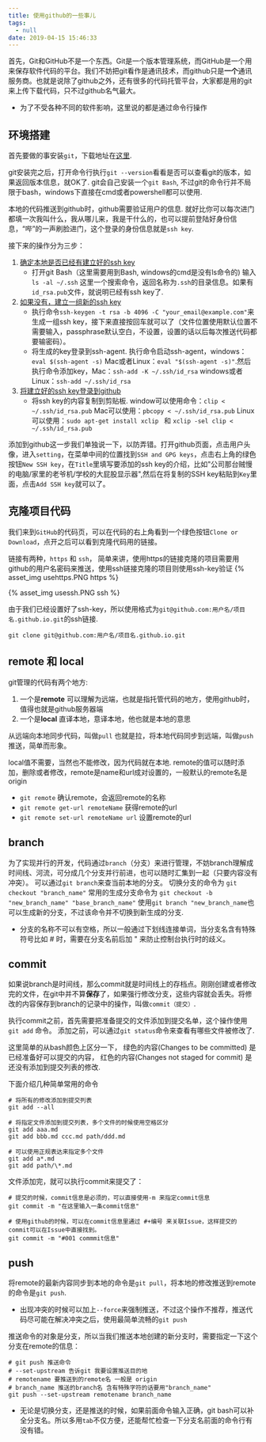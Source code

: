 ```yaml
---
title: 使用github的一些事儿
tags:
  - null
date: 2019-04-15 15:46:33
---
```



首先，Git和GitHub不是一个东西。Git是一个版本管理系统，而GitHub是一个用来保存软件代码的平台。我们不妨把git看作是通讯技术，而github只是**一个**通讯服务商。也就是说除了github之外，还有很多的代码托管平台，大家都是用的git来上传下载代码，只不过github名气最大。

* 为了不受各种不同的软件影响，这里说的都是通过命令行操作

## 环境搭建
首先要做的事安装`git`，下载地址在[这里](https://git-scm.com/downloads).

git安装完之后，打开命令行执行`git --version`看看是否可以查看git的版本，如果返回版本信息，就OK了. git会自己安装一个`git Bash`, 不过git的命令行并不局限于bash，windows下直接在cmd或者powershell都可以使用.

本地的代码推送到github时，github需要验证用户的信息. 就好比你可以每次进门都填一次我叫什么，我从哪儿来，我是干什么的，也可以提前登陆好身份信息，“哔”的一声刷脸进门，这个登录的身份信息就是`ssh key`.

接下来的操作分为三步：
1. [确定本地是否已经有建立好的ssh key](https://help.github.com/en/enterprise/2.15/user/articles/checking-for-existing-ssh-keys)
    * 打开git Bash（这里需要用到Bash, windows的cmd是没有ls命令的) 输入`ls -al ~/.ssh` 这里一个搜索命令，返回名称为`.ssh`的目录信息。如果有`id_rsa.pub`文件，就说明已经有ssh key了.  
2. [如果没有，建立一组新的ssh key](https://help.github.com/en/enterprise/2.15/user/articles/generating-a-new-ssh-key-and-adding-it-to-the-ssh-agent)
    * 执行命令`ssh-keygen -t rsa -b 4096 -C "your_email@example.com"`来生成一组ssh key，接下来直接按回车就可以了（文件位置使用默认位置不需要输入，passphrase默认空白，不设置，设置的话以后每次推送代码都要输密码）。
    * 将生成的key登录到ssh-agent. 执行命令启动ssh-agent，windows：`eval $(ssh-agent -s)`  Mac或者Linux：`eval "$(ssh-agent -s)"`.然后执行命令添加key，Mac：`ssh-add -K ~/.ssh/id_rsa` windows或者Linux：`ssh-add ~/.ssh/id_rsa`
3. [将建立好的ssh key登录到github](https://help.github.com/en/enterprise/2.15/user/articles/adding-a-new-ssh-key-to-your-github-account)
    * 将ssh key的内容复制到剪贴板. window可以使用命令：`clip < ~/.ssh/id_rsa.pub` Mac可以使用：`pbcopy < ~/.ssh/id_rsa.pub` Linux可以使用：`sudo apt-get install xclip ` 和 `xclip -sel clip < ~/.ssh/id_rsa.pub`

添加到github这一步我们单独说一下，以防弄错。打开github页面，点击用户头像，进入`setting`，在菜单中间的位置找到`SSH and GPG keys`，点击右上角的绿色按钮`New SSH key`，在`Title`里填写要添加的ssh key的介绍，比如"公司那台贼慢的电脑/家里的老爷机/学校的大屁股显示器",然后在将复制的SSH key粘贴到`Key`里面，点击`Add SSH key`就可以了。

## 克隆项目代码
我们来到`GitHub`的代码页，可以在代码的右上角看到一个绿色按钮`Clone or Download`，点开之后可以看到克隆代码用的链接。  

链接有两种，`https` 和 `ssh`， 简单来讲，使用https的链接克隆的项目需要用github的用户名密码来推送，使用ssh链接克隆的项目则使用ssh-key验证
{% asset_img usehttps.PNG https %}

{% asset_img usessh.PNG ssh %}

由于我们已经设置好了ssh-key，所以使用格式为`git@github.com:用户名/项目名.github.io.git`的ssh链接.
```
git clone git@github.com:用户名/项目名.github.io.git
```


## remote 和 local
git管理的代码有两个地方: 
1. 一个是**remote** 可以理解为远端，也就是指托管代码的地方，使用github时，值得也就是github服务器端
2. 一个是**local** 直译本地，意译本地，他也就是本地的意思

从远端向本地同步代码，叫做`pull` 也就是拉，将本地代码同步到远端，叫做`push` 推送，简单而形象。

local值不需要，当然也不能修改，因为代码就在本地. remote的值可以随时添加，删除或者修改，remote是name和url成对设置的，一般默认的remote名是origin
* `git remote` 确认remote，会返回remote的名称
* `git remote get-url remoteName` 获得remote的url
* `git remote set-url remoteName url` 设置remote的url

## branch
为了实现并行的开发，代码通过`branch`（分支）来进行管理，不妨branch理解成时间线、河流，可分成几个分支并行前进，也可以随时汇集到一起（只要内容没有冲突）。
可以通过`git branch`来查当前本地的分支。
切换分支的命令为 `git checkout "branch_name"`
常用的生成分支命令为 `git checkout -b "new_branch_name" "base_branch_name"`
使用`git branch "new_branch_name`也可以生成新的分支，不过该命令并不切换到新生成的分支.

* 分支的名称不可以有空格，所以一般通过下划线连接单词，当分支名含有特殊符号比如 # 时，需要在分支名前后加 " 来防止控制台执行时的歧义。 

## commit 
如果说branch是时间线，那么commit就是时间线上的存档点。刚刚创建或者修改完的文件，在git中并不算**保存**了，如果强行修改分支，这些内容就会丢失。将修改的内容保存到branch的记录中的操作，叫做`commit（提交）`. 

执行commit之前，首先需要把准备提交的文件添加到提交名单，这个操作使用 `git add` 命令。
添加之前，可以通过`git status`命令来查看有哪些文件被修改了.

这里简单的从bash颜色上区分一下，
绿色的内容(Changes to be committed) 是已经准备好可以提交的内容，
红色的内容(Changes not staged for commit) 是还没有添加到提交列表的修改.

下面介绍几种简单常用的命令
```
# 将所有的修改添加到提交列表
git add --all

# 将指定文件添加到提交列表，多个文件的时候使用空格区分
git add aaa.md
git add bbb.md ccc.md path/ddd.md

# 可以使用正规表达来指定多个文件
git add a*.md
git add path/\*.md

```

文件添加完，就可以执行commit来提交了：
```
# 提交的时候，commit信息是必须的，可以直接使用-m 来指定commit信息
git commit -m "在这里输入一条commit信息"

# 使用github的时候，可以在commit信息里通过 #+编号 来关联Issue，这样提交的commit可以在Issue中直接找到。
git commit -m "#001 commmit信息"
```

## push
将remote的最新内容同步到本地的命令是`git pull`，将本地的修改推送到remote的命令是`git push`.

* 出现冲突的时候可以加上`--force`来强制推送，不过这个操作不推荐，推送代码尽可能在解决冲突之后，使用最简单流畅的`git push`

推送命令的对象是分支，所以当我们推送本地创建的新分支时，需要指定一下这个分支在remote的信息：
```
# git push 推送命令
# --set-upstream 告诉git 我要设置推送目的地
# remotename 要推送到的remote名 一般是 origin
# branch_name 推送的branch名 含有特殊字符的话要用"branch_name"
git push --set-upstream remotename branch_name
```
* 无论是切换分支，还是推送的时候，如果前面命令输入正确，git bash可以补全分支名。所以多用`tab`不仅方便，还能帮忙检查一下分支名前面的命令行有没有错。

